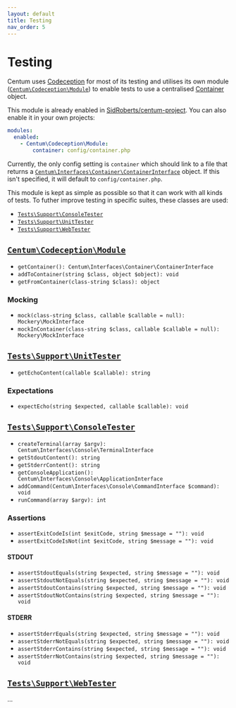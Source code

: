 ```yaml
---
layout: default
title: Testing
nav_order: 5
---
```




# Testing

Centum uses [Codeception](https://codeception.com/) for most of its testing and utilises its own module ([`Centum\Codeception\Module`](https://github.com/SidRoberts/centum/blob/development/src/Codeception/Module.php)) to enable tests to use a centralised [Container](components/container/index.md) object.

This module is already enabled in [SidRoberts/centum-project](https://github.com/SidRoberts/centum-project).
You can also enable it in your own projects:

```yaml
modules:
  enabled:
    - Centum\Codeception\Module:
        container: config/container.php
```

Currently, the only config setting is `container` which should link to a file that returns a [`Centum\Interfaces\Container\ContainerInterface`](https://github.com/SidRoberts/centum/blob/development/src/Interfaces/Container/ContainerInterface.php) object.
If this isn't specified, it will default to `config/container.php`.

This module is kept as simple as possible so that it can work with all kinds of tests.
To futher improve testing in specific suites, these classes are used:

- [`Tests\Support\ConsoleTester`](https://github.com/SidRoberts/centum/blob/development/tests/Support/ConsoleTester.php)
- [`Tests\Support\UnitTester`](https://github.com/SidRoberts/centum/blob/development/tests/Support/UnitTester.php)
- [`Tests\Support\WebTester`](https://github.com/SidRoberts/centum/blob/development/tests/Support/WebTester.php)



## [`Centum\Codeception\Module`](https://github.com/SidRoberts/centum/blob/development/src/Codeception/Module.php)

- `getContainer(): Centum\Interfaces\Container\ContainerInterface`
- `addToContainer(string $class, object $object): void`
- `getFromContainer(class-string $class): object`

### Mocking

- `mock(class-string $class, callable $callable = null): Mockery\MockInterface`
- `mockInContainer(class-string $class, callable $callable = null): Mockery\MockInterface`



## [`Tests\Support\UnitTester`](https://github.com/SidRoberts/centum/blob/development/tests/Support/UnitTester.php)

- `getEchoContent(callable $callable): string`

### Expectations

- `expectEcho(string $expected, callable $callable): void`



## [`Tests\Support\ConsoleTester`](https://github.com/SidRoberts/centum/blob/development/tests/Support/ConsoleTester.php)

- `createTerminal(array $argv): Centum\Interfaces\Console\TerminalInterface`
- `getStdoutContent(): string`
- `getStderrContent(): string`
- `getConsoleApplication(): Centum\Interfaces\Console\ApplicationInterface`
- `addCommand(Centum\Interfaces\Console\CommandInterface $command): void`
- `runCommand(array $argv): int`

### Assertions

- `assertExitCodeIs(int $exitCode, string $message = ""): void`
- `assertExitCodeIsNot(int $exitCode, string $message = ""): void`

#### STDOUT

- `assertStdoutEquals(string $expected, string $message = ""): void`
- `assertStdoutNotEquals(string $expected, string $message = ""): void`
- `assertStdoutContains(string $expected, string $message = ""): void`
- `assertStdoutNotContains(string $expected, string $message = ""): void`

#### STDERR

- `assertStderrEquals(string $expected, string $message = ""): void`
- `assertStderrNotEquals(string $expected, string $message = ""): void`
- `assertStderrContains(string $expected, string $message = ""): void`
- `assertStderrNotContains(string $expected, string $message = ""): void`



## [`Tests\Support\WebTester`](https://github.com/SidRoberts/centum/blob/development/tests/Support/WebTester.php)

...
